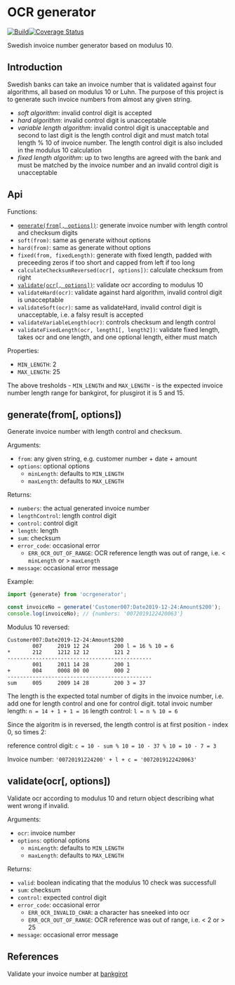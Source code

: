 OCR generator
=============

[![Build](https://github.com/zerodep/ocrgenerator/actions/workflows/build.yaml/badge.svg)](https://github.com/zerodep/ocrgenerator/actions/workflows/build.yaml)[![Coverage Status](https://coveralls.io/repos/github/zerodep/ocrgenerator/badge.svg?branch=master)](https://coveralls.io/github/zerodep/ocrgenerator?branch=master)

Swedish invoice number generator based on modulus 10.

## Introduction

Swedish banks can take an invoice number that is validated against four algorithms, all based on modulus 10 or Luhn. The purpose of this project is to generate such invoice numbers from almost any given string.

- *soft algorithm*: invalid control digit is accepted
- *hard algorithm*: invalid control digit is unacceptable
- *variable length algorithm*: invalid control digit is unacceptable and second to last digit is the length control digit and must match total length % 10 of invoice number. The length control digit is also included in the modulus 10 calculation
- *fixed length algorithm*: up to two lengths are agreed with the bank and must be matched by the invoice number and an invalid control digit is unacceptable

## Api

Functions:
- [`generate(from[, options])`](#generatefrom-options): generate invoice number with length control and checksum digits
- `soft(from)`: same as generate without options
- `hard(from)`: same as generate without options
- `fixed(from, fixedLength)`: generate with fixed length, padded with preceeding zeros if too short and capped from left if too long
- `calculateChecksumReversed(ocr[, options])`: calculate checksum from right
- [`validate(ocr[, options])`](#validateocr-options): validate ocr according to modulus 10
- `validateHard(ocr)`: validate against hard algorithm, invalid control digit is unacceptable
- `validateSoft(ocr)`: same as validateHard, invalid control digit is unacceptable, i.e. a falsy result is accepted
- `validateVariableLength(ocr)`: controls checksum and length control
- `validateFixedLength(ocr, length1[, length2])`: validate fixed length, takes ocr and one length, and one optional length, either must match

Properties:
- `MIN_LENGTH`: 2
- `MAX_LENGTH`: 25

The above tresholds - `MIN_LENGTH` and `MAX_LENGTH` - is the expected invoice number length range for bankgirot, for plusgirot it is 5 and 15.

## generate(from[, options])

Generate invoice number with length control and checksum.

Arguments:
- `from`: any given string, e.g. customer number + date + amount
- `options`: optional options
  - `minLength`: defaults to `MIN_LENGTH`
  - `maxLength`: defaults to `MAX_LENGTH`

Returns:
- `numbers`: the actual generated invoice number
- `lengthControl`: length control digit
- `control`: control digit
- `length`: length
- `sum`: checksum
- `error_code`: occasional error
  - `ERR_OCR_OUT_OF_RANGE`: OCR reference length was out of range, i.e. < `minLength` or > `maxLength`
- `message`: occasional error message

Example:
```js
import {generate} from 'ocrgenerator';

const invoiceNo = generate('Customer007:Date2019-12-24:Amount$200');
console.log(invoiceNo); // {numbers: '0072019122420063'}
```

Modulus 10 reversed:
```
Customer007:Date2019-12-24:Amount$200
        007     2019 12 24        200 l = 16 % 10 = 6
*       212     1212 12 12        121 2
----------------------------------------------
        001     2011 14 28        200 1
+       004     0008 00 00        000 2
----------------------------------------------
sum     005     2009 14 28        200 3 = 37
```

The length is the expected total number of digits in the invoice number, i.e. add one for length control and one for control digit.
total invoic number length: `n = 14 + 1 + 1 = 16`
length control: `l = n % 10 = 6`

Since the algoritm is in reversed, the length control is at first position - index 0, so times 2:

reference control digit: `c = 10 - sum % 10 = 10 - 37 % 10 = 10 - 7 = 3`

Invoice number: `'00720191224200' + l + c = '0072019122420063'`

## validate(ocr[, options])

Validate ocr according to modulus 10 and return object describing what went wrong if invalid.

Arguments:
- `ocr`: invoice number
- `options`: optional options
  - `minLength`: defaults to `MIN_LENGTH`
  - `maxLength`: defaults to `MAX_LENGTH`

Returns:
- `valid`: boolean indicating that the modulus 10 check was successfull
- `sum`: checksum
- `control`: expected control digit
- `error_code`: occasional error
  - `ERR_OCR_INVALID_CHAR`: a character has sneeked into ocr
  - `ERR_OCR_OUT_OF_RANGE`: OCR reference was out of range, i.e. < 2 or > 25
- `message`: occasional error message

## References

Validate your invoice number at [bankgirot](https://www.bankgirot.se/tjanster/inbetalningar/bankgiro-inbetalningar/ocr-referenskontroll/)
